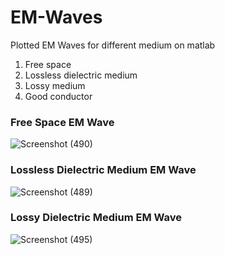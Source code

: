 # EM-Waves
Plotted EM Waves for different medium on matlab
1. Free space
2. Lossless dielectric medium
3. Lossy medium
4. Good conductor

### Free Space EM Wave
![Screenshot (490)](https://user-images.githubusercontent.com/31140264/107858659-37ab8900-6e5b-11eb-960d-9fe630b3e4cf.png)

### Lossless Dielectric Medium EM Wave
![Screenshot (489)](https://user-images.githubusercontent.com/31140264/107858695-73dee980-6e5b-11eb-91b9-d5c51985fd87.png)

### Lossy Dielectric Medium EM Wave
![Screenshot (495)](https://user-images.githubusercontent.com/31140264/107858731-c8826480-6e5b-11eb-8946-2f361671d640.png)
